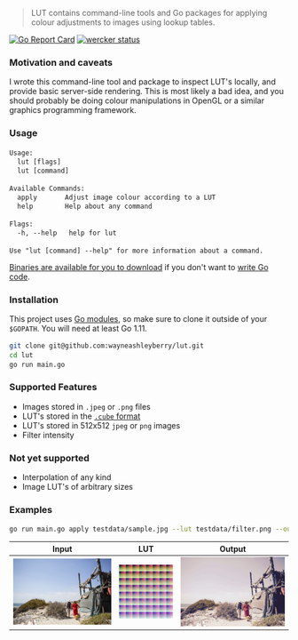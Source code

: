 > LUT contains command-line tools and Go packages for applying colour adjustments to images using lookup tables.

[![Go Report Card](https://goreportcard.com/badge/github.com/wayneashleyberry/lut)](https://goreportcard.com/report/github.com/wayneashleyberry/lut)
[![wercker status](https://app.wercker.com/status/3d33abdf103b7aba4e1b7d6283912523/s/master "wercker status")](https://app.wercker.com/project/byKey/3d33abdf103b7aba4e1b7d6283912523)

### Motivation and caveats

I wrote this command-line tool and package to inspect LUT's locally, and provide basic server-side rendering. This is most likely a bad idea, and you should probably be doing colour manipulations in OpenGL or a similar graphics programming framework.

### Usage

```
Usage:
  lut [flags]
  lut [command]

Available Commands:
  apply       Adjust image colour according to a LUT
  help        Help about any command

Flags:
  -h, --help   help for lut

Use "lut [command] --help" for more information about a command.
```

[Binaries are available for you to download](https://github.com/wayneashleyberry/lut/releases/latest) if you don't want to [write Go code](https://golang.org/doc/code.html).

### Installation

This project uses [Go modules](https://blog.golang.org/modules2019), so make sure to clone it outside of your `$GOPATH`. You will need at least Go 1.11.

```sh
git clone git@github.com:wayneashleyberry/lut.git
cd lut
go run main.go
```

### Supported Features

- Images stored in `.jpeg` or `.png` files
- LUT's stored in the [`.cube` format](https://wwwimages2.adobe.com/content/dam/acom/en/products/speedgrade/cc/pdfs/cube-lut-specification-1.0.pdf)
- LUT's stored in 512x512 `jpeg` or `png` images
- Filter intensity

### Not yet supported

- Interpolation of any kind
- Image LUT's of arbitrary sizes

### Examples

```sh
go run main.go apply testdata/sample.jpg --lut testdata/filter.png --out testdata/output.jpg
```

| Input                                                                                                     | LUT                                                                                                  | Output                                                                                           |
| --------------------------------------------------------------------------------------------------------- | ---------------------------------------------------------------------------------------------------- | ------------------------------------------------------------------------------------------------ |
| ![an unfiltered image](https://raw.githubusercontent.com/wayneashleyberry/lut/master/testdata/sample.jpg) | ![a lookup table](https://raw.githubusercontent.com/wayneashleyberry/lut/master/testdata/filter.png) | ![the result](https://raw.githubusercontent.com/wayneashleyberry/lut/master/testdata/output.jpg) |

